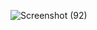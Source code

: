 ![Screenshot (92)](https://github.com/user-attachments/assets/5781066a-2304-4755-896d-ae98d8d31a5e)
